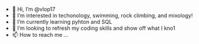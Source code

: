 - 👋 Hi, I’m @vlop17
- 👀 I’m interested in techonology, swimming, rock climbing, and mixology!
- 🌱 I’m currently learning pyhton and SQL
- 💞️ I’m looking to refresh my coding skills and show off what I kno1
- 📫 How to reach me ...

<!---
vlop17/vlop17 is a ✨ special ✨ repository because its `README.md` (this file) appears on your GitHub profile.
You can click the Preview link to take a look at your changes.
--->
